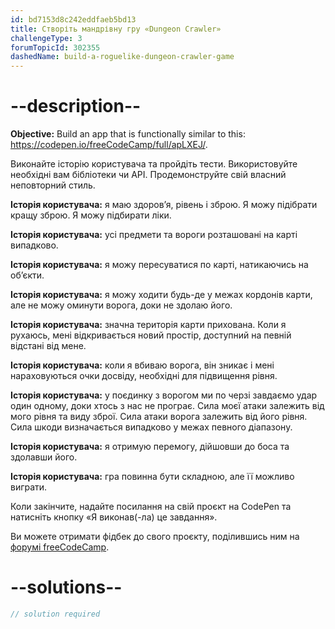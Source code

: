 ```yaml
---
id: bd7153d8c242eddfaeb5bd13
title: Створіть мандрівну гру «Dungeon Crawler»
challengeType: 3
forumTopicId: 302355
dashedName: build-a-roguelike-dungeon-crawler-game
---
```


# --description--

**Objective:** Build an app that is functionally similar to this: <a href="https://codepen.io/freeCodeCamp/full/apLXEJ/" target="_blank" rel="noopener noreferrer nofollow">https://codepen.io/freeCodeCamp/full/apLXEJ/</a>.

Виконайте історію користувача та пройдіть тести. Використовуйте необхідні вам бібліотеки чи API. Продемонструйте свій власний неповторний стиль.

**Історія користувача:** я маю здоров’я, рівень і зброю. Я можу підібрати кращу зброю. Я можу підбирати ліки.

**Історія користувача:** усі предмети та вороги розташовані на карті випадково.

**Історія користувача:** я можу пересуватися по карті, натикаючись на об’єкти.

**Історія користувача:** я можу ходити будь-де у межах кордонів карти, але не можу оминути ворога, доки не здолаю його.

**Історія користувача:** значна територія карти прихована. Коли я рухаюсь, мені відкривається новий простір, доступний на певній відстані від мене.

**Історія користувача:** коли я вбиваю ворога, він зникає і мені нараховуються очки досвіду, необхідні для підвищення рівня.

**Історія користувача:** у поєдинку з ворогом ми по черзі завдаємо удар один одному, доки хтось з нас не програє. Сила моєї атаки залежить від мого рівня та виду зброї. Сила атаки ворога залежить від його рівня. Сила шкоди визначається випадково у межах певного діапазону.

**Історія користувача:** я отримую перемогу, дійшовши до боса та здолавши його.

**Історія користувача:** гра повинна бути складною, але її можливо виграти.

Коли закінчите, надайте посилання на свій проєкт на CodePen та натисніть кнопку «Я виконав(-ла) це завдання».

Ви можете отримати фідбек до свого проєкту, поділившись ним на <a href="https://forum.freecodecamp.org/c/project-feedback/409" target="_blank" rel="noopener noreferrer nofollow">форумі freeCodeCamp</a>.

# --solutions--

```js
// solution required
```

